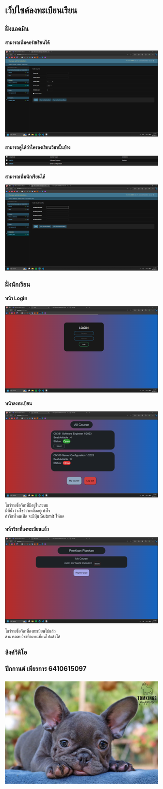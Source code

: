 # เว็ปไซต์ลงทะเบียนเรียน

## ฝั่งแอดมิน

### สามารถเพิ่มคอร์สเรียนได้ 
![course register](pic/course.png)

### สามารถดูได้ว่าใครลงเรียนวิชานั้นบ้าง
![Alt text](pic/course2.png)

### สามารถเพิ่มนักเรียนได้
![!\[Alt text\](<pic/Screenshot 2023-10-08 181123.png>)](pic/student_register.png)


## ฝั่งนักเรียน

### หน้า Login
![Alt text](pic/login.png)

### หน้าลงทะเบียน
![Alt text](pic/courselist.png)

โชว์รายชื่อวิชาที่มีอยู่ในระบบ<br>
มีที่นั่งว่างโชว์ว่าเหลืออยู่เท่าไร<br>
ถ้าวิชาไหนเปิด จะมีปุ่ม Submit ให้กด

### หน้าวิชาที่ลงทะเบียนแล้ว
![Alt text](pic/mycourse.png)

โชว์รายชื่อวิชาที่ลงทะเบียนไปแล้ว<br>
สามารถลบวิชาทีลงทะเบียนไปแล้วได้

## ลิงค์วิดิโอ


## ปีกกานต์ เพียรการ 6410615097
## 



![Alt text](pic/denise-tomkings-puppies-5-1-1024x683.jpg)